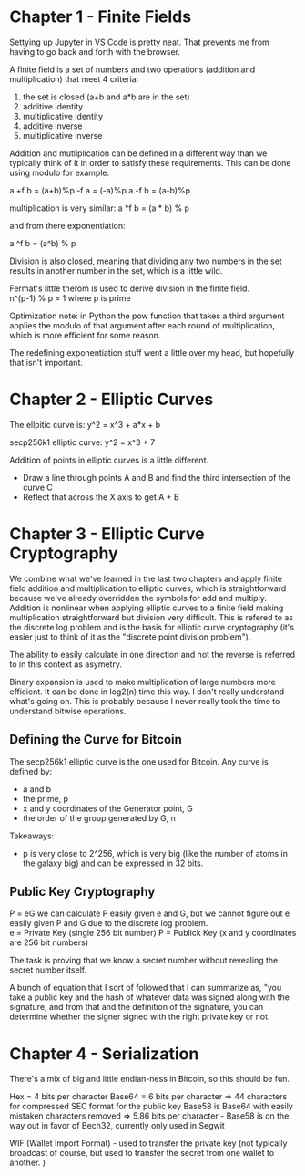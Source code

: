 # Chapter 1 - Finite Fields
Settying up Jupyter in VS Code is pretty neat.  That prevents me from having to go back and forth with the browser.  

A finite field is a set of numbers and two operations (addition and multiplication) that meet 4 criteria:
1. the set is closed (a+b and a*b are in the set)
2. additive identity
3. multiplicative identity
4. additive inverse
5. multiplicative inverse

Addition and mutliplication can be defined in a different way than we typically think of it in order to satisfy these requirements.  This can be done using modulo for example.  

a +f b = (a+b)%p
-f a = (-a)%p
a -f b = (a-b)%p

multiplication is very similar:
a *f b = (a * b) % p

and from there exponentiation:

a ^f b = (a^b) % p

Division is also closed, meaning that dividing any two numbers in the set results in another number in the set, which is a little wild.  

Fermat's little therom is used to derive division in the finite field.  
n^(p-1) % p = 1  where p is prime

Optimization note: in Python the pow function that takes a third argument applies the modulo of that argument after each round of multiplication, which is more efficient for some reason.  

The redefining exponentiation stuff went a little over my head, but hopefully that isn't important.  


# Chapter 2 - Elliptic Curves

The ellpitic curve is:
y^2 = x^3 + a*x + b 

secp256k1 elliptic curve:
y^2 = x^3 + 7

Addition of points in elliptic curves is a little different.  
 - Draw a line through points A and B and find the third intersection of the curve C
 - Reflect that across the X axis to get A + B

# Chapter 3 - Elliptic Curve Cryptography

We combine what we've learned in the last two chapters and apply finite field addition and multiplication to elliptic curves, which is straightforward because we've already overridden the symbols for add and multiply.  Addition is nonlinear when applying elliptic curves to a finite field making multiplication straightforward but division very difficult.  This is refered to as the discrete log problem and is the basis for elliptic curve cryptography (it's easier just to think of it as the "discrete point division problem").  

The ability to easily calculate in one direction and not the reverse is referred to in this context as asymetry.  

Binary expansion is used to make multiplication of large numbers more efficient.  It can be done in log2(n) time this way.  I don't really understand what's going on.  This is probably because I never really took the time to understand bitwise operations.  

## Defining the Curve for Bitcoin
The secp256k1 elliptic curve is the one used for Bitcoin.  Any curve is defined by: 
 - a and b
 - the prime, p
 - x and y coordinates of the Generator point, G
 - the order of the group generated by G, n

 Takeaways:
  - p is very close to 2^256, which is very big (like the number of atoms in the galaxy big) and can be expressed in 32 bits.  

## Public Key Cryptography
P = eG
we can calculate P easily given e and G, but we cannot figure out e easily given P and G due to the discrete log problem.  
e = Private Key (single 256 bit number)
P = Publick Key (x and y coordinates are 256 bit numbers)

The task is proving that we know a secret number without revealing the secret number itself.  

A bunch of equation that I sort of followed that I can summarize as, "you take a public key and the hash of whatever data was signed along with the signature, and from that and the definition of the signature, you can determine whether the signer signed with the right private key or not.  

# Chapter 4 - Serialization
There's a mix of big and little endian-ness in Bitcoin, so this should be fun.  

Hex = 4 bits per character
Base64 = 6 bits per character => 44 characters for compressed SEC format for the public key
Base58 is Base64 with easily mistaken characters removed => 5.86 bits per character
    - Base58 is on the way out in favor of Bech32, currently only used in Segwit

WIF (Wallet Import Format) - used to transfer the private key (not typically broadcast of course, but used to transfer the secret from one wallet to another.  )
